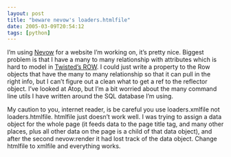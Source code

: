 ```yaml
---
layout: post
title: "beware nevow's loaders.htmlfile"
date: 2005-03-09T20:54:12
tags: [python]
---
```


<p>I&#8217;m using <a href="http://nevow.com/">Nevow</a> for a website I&#8217;m working on, it&#8217;s pretty nice.  Biggest problem is that I have a many to many relationship with attributes which is hard to model in <a href="http://twistedmatrix.com/documents/current/howto/row.html">Twisted&#8217;s ROW</a>.  I could just write a property to the Row objects that have the many to many relationship so that it can pull in the right info, but I can&#8217;t figure out a clean what to get a ref to the reflector object. I&#8217;ve looked at Atop, but I&#8217;m a bit worried about the many command line utils I have written around the <span class="caps">SQL</span> database I&#8217;m using.</p>

<p>My caution to you, internet reader, is be careful you use loaders.xmlfile not loaders.htmlfile.  htmlfile just doesn&#8217;t work well.   I was trying to assign a data object for the whole page (it feeds data to the page title tag, and many other places, plus all other data on the page is a child of that data object), and after the second nevow:render it had lost track of the data object.  Change htmlfile to xmlfile and everything works.</p>
